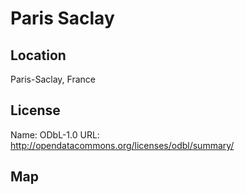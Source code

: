 # Paris Saclay
    
## Location

Paris-Saclay, France

## License

Name: ODbL-1.0
URL: http://opendatacommons.org/licenses/odbl/summary/

## Map

<WorldMap topic="public-transport/rtfs-rt/Paris_Saclay/vehicle_positions/#" />
